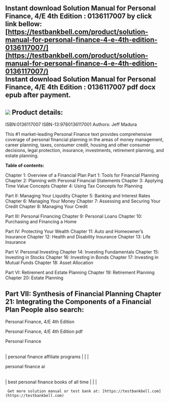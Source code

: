 Instant download **Solution Manual for Personal Finance, 4/E 4th Edition : 0136117007** by click link bellow:  
[https://testbankbell.com/product/solution-manual-for-personal-finance-4-e-4th-edition-0136117007/](https://testbankbell.com/product/solution-manual-for-personal-finance-4-e-4th-edition-0136117007/)  
**Instant download Solution Manual for Personal Finance, 4/E 4th Edition : 0136117007 pdf docx epub after payment.**
--------------------------------------------------------------------------------------------------------------------


![](https://testbankbell.com/wp-content/uploads/2023/05/0136117007-500x500-1-300x300.jpg)
**Product details:**
--------------------


ISBN:0136117007
ISBN-13:9780136117001
Authors: Jeff Madura




This #1 market-leading Personal Finance text provides comprehensive coverage of personal financial planning in the areas of money management, career planning, taxes, consumer credit, housing and other consumer decisions, legal protection, insurance, investments, retirement planning, and estate planning.




**Table of contents:**

Chapter 1: Overview of a Financial Plan
Part 1: Tools for Financial Planning
Chapter 2: Planning with Personal Financial Statements
Chapter 3: Applying Time Value Concepts
Chapter 4: Using Tax Concepts for Planning


Part II: Managing Your Liquidity
Chapter 5: Banking and Interest Rates
Chapter 6: Managing Your Money
Chapter 7: Assessing and Securing Your Credit
Chapter 8: Managing Your Credit

Part III: Personal Financing
Chapter 9: Personal Loans
Chapter 10: Purchasing and Financing a Home

Part IV: Protecting Your Wealth
Chapter 11: Auto and Homeowner’s Insurance
Chapter 12: Health and Disability Insurance
Chapter 13: Life Insurance

Part V: Personal Investing
Chapter 14: Investing Fundamentals
Chapter 15: Investing in Stocks
Chapter 16: Investing in Bonds
Chapter 17: Investing in Mutual Funds
Chapter 18: Asset Allocation

Part VI: Retirement and Estate Planning
Chapter 19: Retirement Planning
Chapter 20: Estate Planning

Part VII: Synthesis of Financial Planning
Chapter 21: Integrating the Components of a Financial Plan
**People also search:**
-----------------------


Personal Finance, 4/E 4th Edition

Personal Finance, 4/E 4th Edition pdf

Personal Finance


|  |  |  |
| --- | --- | --- |
| 
personal finance affiliate programs
 |  |  |


 personal finance ai


 |  |  |  |
 | --- | --- | --- |
 | 
 best personal finance books of all time
  |  |  |


     Get more solution manual or test bank at: [https://testbankbell.com](https://testbankbell.com)
